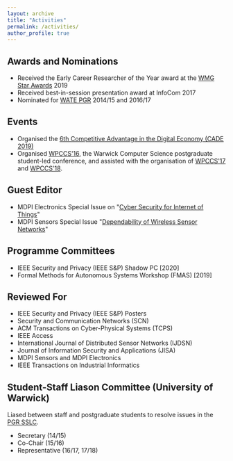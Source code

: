 ```yaml
---
layout: archive
title: "Activities"
permalink: /activities/
author_profile: true
---
```


## Awards and Nominations

 * Received the Early Career Researcher of the Year award at the [WMG Star Awards](https://warwick.ac.uk/fac/sci/wmg/people/athena_swan/starawards/) 2019
 * Received best-in-session presentation award at InfoCom 2017
 * Nominated for [WATE PGR](https://warwick.ac.uk/services/od/academic-development/wate/watepgrinfo/) 2014/15 and 2016/17

## Events

 * Organised the [6th Competitive Advantage in the Digital Economy (CADE 2019)](https://warwick.ac.uk/cade19)
 * Organised [WPCCS'16](http://warwick.ac.uk/wpccs16), the Warwick Computer Science postgraduate student-led conference, and assisted with the organisation of [WPCCS'17](http://warwick.ac.uk/wpccs17) and [WPCCS'18](http://warwick.ac.uk/wpccs18).

## Guest Editor

 * MDPI Electronics Special Issue on "[Cyber Security for Internet of Things](https://www.mdpi.com/journal/electronics/special_issues/cyber_security_iot)"
 * MDPI Sensors Special Issue "[Dependability of Wireless Sensor Networks](https://www.mdpi.com/journal/sensors/special_issues/Dependability_WSN)"

## Programme Committees

 * IEEE Security and Privacy (IEEE S&P) Shadow PC [2020]
 * Formal Methods for Autonomous Systems Workshop (FMAS) [2019]

## Reviewed For

 * IEEE Security and Privacy (IEEE S&P) Posters
 * Security and Communication Networks (SCN)
 * ACM Transactions on Cyber-Physical Systems (TCPS)
 * IEEE Access
 * International Journal of Distributed Sensor Networks (IJDSN)
 * Journal of Information Security and Applications (JISA)
 * MDPI Sensors and MDPI Electronics
 * IEEE Transactions on Industrial Informatics

## Student-Staff Liason Committee (University of Warwick)

Liased between staff and postgraduate students to resolve issues in the [PGR SSLC](https://warwick.ac.uk/fac/sci/dcs/research/doctoralstudies/pgr-intranet/pgrsslc).

 * Secretary (14/15)
 * Co-Chair (15/16)
 * Representative (16/17, 17/18)
